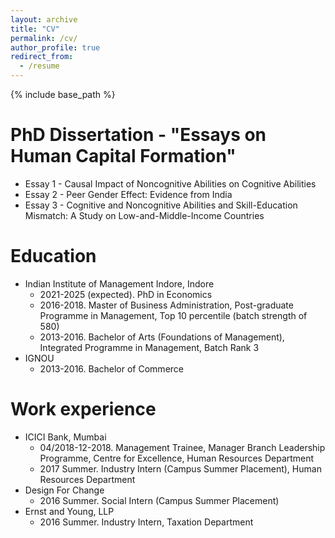 ```yaml
---
layout: archive
title: "CV"
permalink: /cv/
author_profile: true
redirect_from:
  - /resume
---
```


{% include base_path %}

PhD Dissertation - "Essays on Human Capital Formation"
======
* Essay 1 - Causal Impact of Noncognitive Abilities on Cognitive Abilities
* Essay 2 - Peer Gender Effect: Evidence from India
* Essay 3 - Cognitive and Noncognitive Abilities and Skill-Education Mismatch: A Study on Low-and-Middle-Income Countries

Education
======
* Indian Institute of Management Indore, Indore
  * 2021-2025 (expected). PhD in Economics
  * 2016-2018. Master of Business Administration, Post-graduate Programme in Management, Top 10 percentile (batch strength of 580)
  * 2013-2016. Bachelor of Arts (Foundations of Management), Integrated Programme in Management, Batch Rank 3
* IGNOU
  * 2013-2016. Bachelor of Commerce

Work experience
======
* ICICI Bank, Mumbai
  * 04/2018-12-2018. Management Trainee, Manager Branch Leadership Programme, Centre for Excellence, Human Resources Department
  * 2017 Summer. Industry Intern (Campus Summer Placement), Human Resources Department
* Design For Change
  * 2016 Summer. Social Intern (Campus Summer Placement)
* Ernst and Young, LLP
  * 2016 Summer. Industry Intern, Taxation Department 
  
